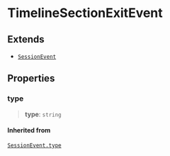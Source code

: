 # TimelineSectionExitEvent

## Extends

- [`SessionEvent`](reference/interfaces/SessionEvent.md)

## Properties

### type

> **type**: `string`

#### Inherited from

[`SessionEvent.type`](reference/interfaces/SessionEvent.md#type)
